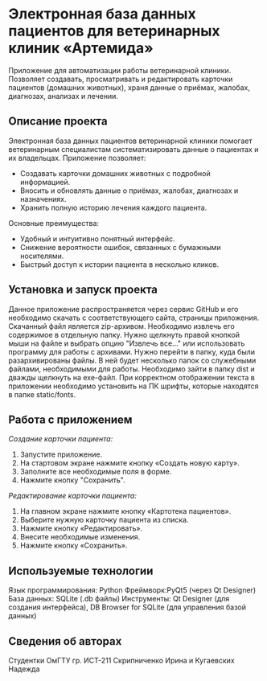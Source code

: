 #  Электронная база данных пациентов для ветеринарных клиник «Артемида»
  Приложение для автоматизации работы ветеринарной клиники. Позволяет создавать, просматривать и редактировать карточки пациентов (домашних животных), храня данные о приёмах, жалобах, диагнозах, анализах и лечении.  

## Описание проекта  
  Электронная база данных пациентов ветеринарной клиники помогает ветеринарным специалистам систематизировать данные о пациентах и их владельцах. Приложение позволяет:  
  - Создавать карточки домашних животных с подробной информацией.  
  - Вносить и обновлять данные о приёмах, жалобах, диагнозах и назначениях.  
  - Хранить полную историю лечения каждого пациента.  
  
  Основные преимущества:  
  - Удобный и интуитивно понятный интерфейс.  
  - Снижение вероятности ошибок, связанных с бумажными носителями.  
  - Быстрый доступ к истории пациента в несколько кликов.

## Установка и запуск проекта
  Данное приложение распространяется через сервис GitHub и его необходимо скачать с соответствующего сайта, страницы приложения. Скачанный файл является zip-архивом. Необходимо извлечь его содержимое в отдельную папку. Нужно щелкнуть правой кнопкой мыши на файле и выбрать опцию "Извлечь все..." или использовать программу для работы с архивами. 
Нужно перейти в папку, куда были разархивированы файлы. В ней будет несколько папок со служебными файлами, необходимыми для работы. Необходимо зайти в папку dist и дважды щелкнуть на exe-файл. 
При корректном отображении текста в приложении необходимо установить на ПК шрифты, которые находятся в папке static/fonts.


## Работа с приложением
  *Создание карточки пациента:*
  1. Запустите приложение.
  2. На стартовом экране нажмите кнопку «Создать новую карту».
  3. Заполните все необходимые поля в форме.
  4. Нажмите кнопку "Сохранить".
  
  *Редактирование карточки пациента:*
  1. На главном экране нажмите кнопку «Картотека пациентов».
  2. Выберите нужную карточку пациента из списка.
  3. Нажмите кнопку «Редактировать».
  4. Внесите необходимые изменения.
  5. Нажмите кнопку «Сохранить».

## Используемые технологии
  Язык программирования: Python
  Фреймворк:PyQt5 (через Qt Designer)
  База данных: SQLite (.db файлы)
  Инструменты: Qt Designer (для создания интерфейса), DB Browser for SQLite (для управления базой данных)

## Сведения об авторах
Студентки ОмГТУ гр. ИСТ-211 Скрипниченко Ирина и Кугаевских Надежда
